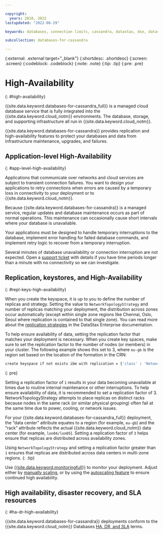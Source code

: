 ```yaml
---

copyright:
  years: 2018, 2022
lastupdated: "2022-06-29"

keywords: databases, connection limits, cassandra, datastax, dse, datastax replication, datastax high availability

subcollection: databases-for-cassandra

---
```


{:external: .external target="_blank"}
{:shortdesc: .shortdesc}
{:screen: .screen}
{:codeblock: .codeblock}
{:note: .note}
{:tip: .tip}
{:pre: .pre}

# High-Availability
{: #high-availability}

{{site.data.keyword.databases-for-cassandra_full}} is a managed cloud database service that is fully integrated into the {{site.data.keyword.cloud_notm}} environments. The database, storage, and supporting infrastructure all run in {{site.data.keyword.cloud_notm}}.

{{site.data.keyword.databases-for-cassandra}} provides replication and high-availability features to protect your databases and data from infrastructure maintenance, upgrades, and failures.  

## Application-level High-Availability
{: #app-level-high-availability}

Applications that communicate over networks and cloud services are subject to transient connection failures. You want to design your applications to retry connections when errors are caused by a temporary loss in connectivity to your deployment or to {{site.data.keyword.cloud_notm}}.

Because {{site.data.keyword.databases-for-cassandra}} is a managed service, regular updates and database maintenance occurs as part of normal operations. This maintenance can occasionally cause short intervals where your database is unavailable. 

Your applications must be designed to handle temporary interruptions to the database, implement error handling for failed database commands, and implement retry logic to recover from a temporary interruption.

Several minutes of database unavailability or connection interruption are not expected. Open a [support ticket](https://cloud.ibm.com/unifiedsupport/cases/add) with details if you have time periods longer than a minute with no connectivity so we can investigate.

## Replication, keystores, and High-Availability
{: #repl-keys-high-availability}

When you create the keyspace, it is up to you to define the number of replicas and strategy. Setting the value to `NetworkTopologyStrategy` and number of replicas matching your deployment, the distribution across zones occur automatically (except within single zone regions like Chennai, Oslo, Seoul where replication is contained to that single zone). You can read more about the [replication strategies](https://docs.datastax.com/en/dse/6.0/dse-arch/datastax_enterprise/dbArch/archDataDistributeReplication.html) in the DataStax Enterprise documentation.

To help ensure availability of data, setting the replication factor that matches your deployment is necessary. When you create key spaces, make sure to set the replication factor to the number of nodes (or members) in your cluster. The following example shows this set to 3, where `eu-gb` is the region set based on the location of the formation in the CRN: 
```sh
create keyspace if not exists ibm with replication = {'class' : 'NetworkTopologyStrategy', 'eu-gb' : 3};
```
{: pre} 

Setting a replication factor of `1` results in your data becoming unavailable at times due to routine internal maintenance or other interruptions. To help ensure availability of data, it is recommended to set a replication factor of 3. NetworkTopologyStrategy attempts to place replicas on distinct racks because nodes in the same rack (or similar physical grouping) often fail at the same time due to power, cooling, or network issues. 

For your {{site.data.keyword.databases-for-cassandra_full}} deployment, the “data center” attribute equates to a region (for example, `eu-gb`) and the “rack” attribute reflects the actual {{site.data.keyword.cloud_notm}} data center (for example, `lon04/lon05`). Setting a replication factor of `3` helps ensure that replicas are distributed across availability zones.

Using `NetworkTopologyStrategy` and setting a replication factor greater than `1` ensures that replicas are distributed across data centers in multi-zone regions. 
{: .tip}

Use [{{site.data.keyword.monitoringfull}}](/docs/monitoring?topic=monitoring-platform_metrics_enabling) to monitor your deployment. Adjust either by [manually scaling](/docs/databases-for-cassandra?topic=databases-for-cassandra-resources-scaling), or by using the [autoscaling feature](/docs/databases-for-cassandra?topic=databases-for-cassandra-autoscaling) to ensure continued high availability.  

## High availability, disaster recovery, and SLA resources
{: #ha-dr-high-availability}

{{site.data.keyword.databases-for-cassandra}} deployments conform to the {{site.data.keyword.cloud_notm}} Databases [HA, DR, and SLA](/docs/cloud-databases?topic=cloud-databases-ha-dr) terms.
